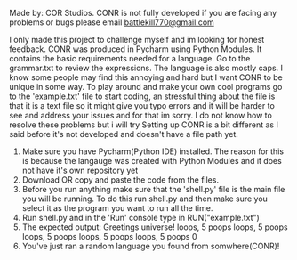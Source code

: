 Made by: COR Studios.
CONR is not fully developed if you are facing any problems or bugs please email battlekill770@gmail.com

I only made this project to challenge myself and im looking for honest feedback.
CONR was produced in Pycharm using Python Modules.
It contains the basic requirements needed for a language.
Go to the grammar.txt to review the expressions.
The language is also mostly caps. I know some people may find this annoying and hard but I want CONR to be unique in some way.
To play around and make your own cool programs go to the 'example.txt' file to start coding, an stressful thing about the file is that it is a text file so it might give you typo errors and it will be harder to see and address your issues and for that im sorry. I do not know how to resolve these problems but i will try 
Setting up CONR is a bit different as I said before it's not developed and doesn't have a file path yet.

1. Make sure you have Pycharm(Python IDE) installed. The reason for this is because the langauge was created with Python Modules and it does not have it's own repository yet
2. Download OR copy and paste the code from the files.
3. Before you run anything make sure that the 'shell.py' file is the main file you will be running. To do this run shell.py and then make sure you select it as the program you want to run all the time.
4. Run shell.py and in the 'Run' console type in RUN("example.txt")
5. The expected output:
    Greetings universe!
    loops, 5 poops
    loops, 5 poops
    loops, 5 poops
    loops, 5 poops
    loops, 5 poops
    0
 6. You've just ran a random language you found from somwhere(CONR)!

